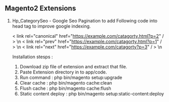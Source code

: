 Magento2 Extensions
-------------------- 

1. Hp_CategorySeo  - Google Seo Pagination to add Following code into head tag to improve google indexing.

    < link  rel="canonical" href="https://example.com/catagorty.html?p=2" / > \n
    < link  rel="prev" href="https://example.com/catagorty.html?p=1" / > \n
    < link  rel="next" href="https://example.com/catagorty?p=3" / > \n


    Installation stesps :

    1. Download zip file of extension and extract that file.
    2. Paste Extension directory in to app/code. 
    3. Run command :  php bin/magento setup:upgrade
    4. Clear cache :  php bin/magento cache:clean
    5. Flush cache :  php bin/magento cache:flush
    6. Static content deploy : php  bin/magento setup:static-content:deploy


